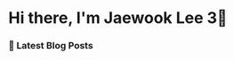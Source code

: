 <!-- ./REAME.md -->
# Hi there, I'm Jaewook Lee  3👋 
### 📕 Latest Blog Posts
<!-- BLOG-POST-LIST:START -->
<!-- BLOG-POST-LIST:END -->